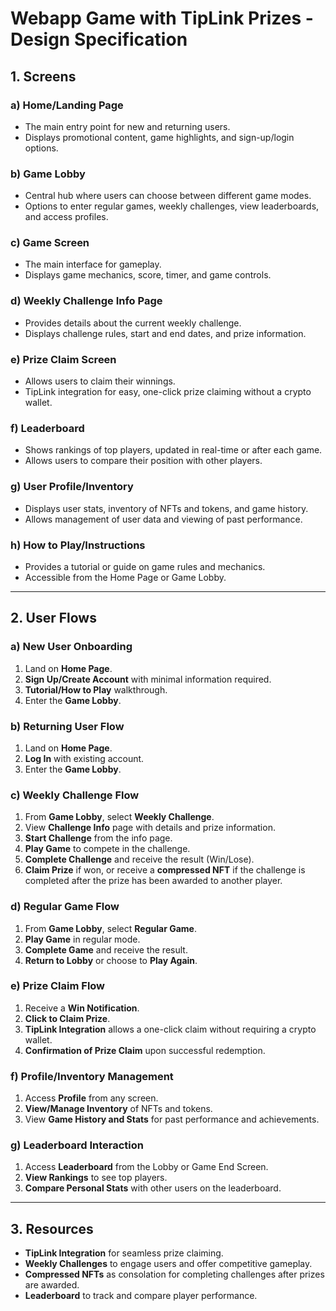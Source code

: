 # Webapp Game with TipLink Prizes - Design Specification

## 1. Screens

### a) Home/Landing Page
- The main entry point for new and returning users.
- Displays promotional content, game highlights, and sign-up/login options.

### b) Game Lobby
- Central hub where users can choose between different game modes.
- Options to enter regular games, weekly challenges, view leaderboards, and access profiles.

### c) Game Screen
- The main interface for gameplay.
- Displays game mechanics, score, timer, and game controls.

### d) Weekly Challenge Info Page
- Provides details about the current weekly challenge.
- Displays challenge rules, start and end dates, and prize information.

### e) Prize Claim Screen
- Allows users to claim their winnings.
- TipLink integration for easy, one-click prize claiming without a crypto wallet.

### f) Leaderboard
- Shows rankings of top players, updated in real-time or after each game.
- Allows users to compare their position with other players.

### g) User Profile/Inventory
- Displays user stats, inventory of NFTs and tokens, and game history.
- Allows management of user data and viewing of past performance.

### h) How to Play/Instructions
- Provides a tutorial or guide on game rules and mechanics.
- Accessible from the Home Page or Game Lobby.

---

## 2. User Flows

### a) New User Onboarding
1. Land on **Home Page**.
2. **Sign Up/Create Account** with minimal information required.
3. **Tutorial/How to Play** walkthrough.
4. Enter the **Game Lobby**.

### b) Returning User Flow
1. Land on **Home Page**.
2. **Log In** with existing account.
3. Enter the **Game Lobby**.

### c) Weekly Challenge Flow
1. From **Game Lobby**, select **Weekly Challenge**.
2. View **Challenge Info** page with details and prize information.
3. **Start Challenge** from the info page.
4. **Play Game** to compete in the challenge.
5. **Complete Challenge** and receive the result (Win/Lose).
6. **Claim Prize** if won, or receive a **compressed NFT** if the challenge is completed after the prize has been awarded to another player.

### d) Regular Game Flow
1. From **Game Lobby**, select **Regular Game**.
2. **Play Game** in regular mode.
3. **Complete Game** and receive the result.
4. **Return to Lobby** or choose to **Play Again**.

### e) Prize Claim Flow
1. Receive a **Win Notification**.
2. **Click to Claim Prize**.
3. **TipLink Integration** allows a one-click claim without requiring a crypto wallet.
4. **Confirmation of Prize Claim** upon successful redemption.

### f) Profile/Inventory Management
1. Access **Profile** from any screen.
2. **View/Manage Inventory** of NFTs and tokens.
3. View **Game History and Stats** for past performance and achievements.

### g) Leaderboard Interaction
1. Access **Leaderboard** from the Lobby or Game End Screen.
2. **View Rankings** to see top players.
3. **Compare Personal Stats** with other users on the leaderboard.

---

## 3. Resources

- **TipLink Integration** for seamless prize claiming.
- **Weekly Challenges** to engage users and offer competitive gameplay.
- **Compressed NFTs** as consolation for completing challenges after prizes are awarded.
- **Leaderboard** to track and compare player performance.
